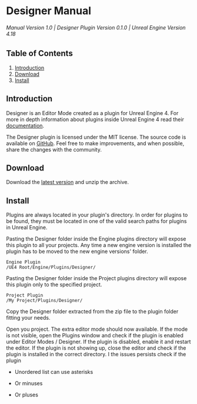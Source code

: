 #      Designer Manual
###### Manual Version 1.0  |  Designer Plugin Version 0.1.0  |  Unreal Engine Version 4.18

## Table of Contents
1. [Introduction](#introduction)
2. [Download](#download)
3. [Install](#install)

## Introduction
Designer is an Editor Mode created as a plugin for Unreal Engine 4. For more in depth information about plugins inside Unreal Engine 4 read their [documentation](https://docs.unrealengine.com/latest/INT/Programming/Plugins/).

The Designer plugin is licensed under the MIT license. The source code is available on [GitHub](https://github.com/RoelBartstra/Designer). Feel free to make improvements, and when possible, share the changes with the community.


## Download
Download the [latest version](https://www.unrealengineer.com/designer) and unzip the archive.


## Install
Plugins are always located in your plugin's directory. In order for plugins to be found, they must be located in one of the valid search paths for plugins in Unreal Engine.

Pasting the Designer folder inside the Engine plugins directory will expose this plugin to all your projects. Any time a new engine version is installed the plugin has to be moved to the new engine versions' folder.

```
Engine Plugin
/UE4 Root/Engine/Plugins/Designer/
```

​Pasting the Designer folder inside the Project plugins directory will expose this plugin only to the specified project.

```
Project Plugin
/My Project/Plugins/Designer/
```

Copy the Designer folder extracted from the zip file to the plugin folder fitting your needs.

Open you project. The extra editor mode should now available. If the mode is not visible, open the Plugins window and check if the plugin is enabled under Editor Modes / Designer. If the plugin is disabled, enable it and restart the editor. 
If the plugin is not showing up, close the editor and check if the plugin is installed in the correct directory. I the issues persists check if the plugin 




* Unordered list can use asterisks
- Or minuses
+ Or pluses